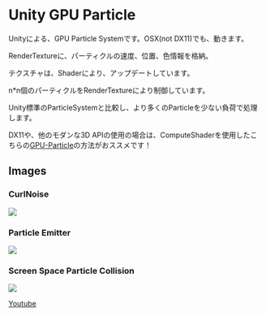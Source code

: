 # Unity GPU Particle

Unityによる、GPU Particle Systemです。OSX(not DX11)でも、動きます。

RenderTextureに、パーティクルの速度、位置、色情報を格納。

テクスチャは、Shaderにより、アップデートしています。

n*n個のパーティクルをRenderTextureにより制御しています。

Unity標準のParticleSystemと比較し、より多くのParticleを少ない負荷で処理します。

DX11や、他のモダンな3D APIの使用の場合は、ComputeShaderを使用したこちらの[GPU-Particle](https://github.com/sugi-cho/GPU-Particle)の方法がおススメです！

## Images

### CurlNoise
![](img/scene1.png) 

### Particle Emitter
![](img/scene2.png)

### Screen Space Particle Collision
![](img/scene3.png)

[Youtube](https://youtu.be/E81EVRG0SlU)
